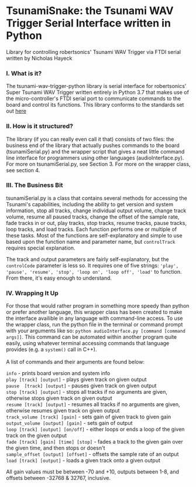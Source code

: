 # TsunamiSnake: the Tsunami WAV Trigger Serial Interface written in Python

Library for controlling robertsonics' Tsunami WAV Trigger via FTDI serial
written by Nicholas Hayeck

### I. What is it?
The tsunami-wav-trigger-python library is serial interface for robertsonics' Super Tsunami WAV Trigger written entirely in Python 3.7 that makes use of the micro-controller's FTDI serial port to communicate commands to the board and control its functions. This library conforms to the standards set out [here](https://robertsonics.com/tsunami-user-guide/#serial-control)

### II. How is it structured?

The library (if you can really even call it that) consists of two files: the business end of the library that actually pushes commands to the board (tsunamiSerial.py) and the wrapper script that gives a neat little command line interface for programmers using other languages (audioInterface.py). For more on tsunamiSerial.py, see Section 3. For more on the wrapper class, see section 4.

### III. The Business Bit

tsunamiSerial.py is a class that contains several methods for accessing the Tsunami's capabilities, including the ability to get version and system information, stop all tracks, change individual output volume, change track volume, resume all paused tracks, change the offset of the sample rate, fade tracks in or out, play tracks, stop tracks, resume tracks, pause tracks, loop tracks, and load tracks. Each function performs one or multiple of these tasks. Most of the functions are self-explanatory and simple to use based upon the function name and parameter name, but `controlTrack` requires special explanation.

The track and output parameters are fairly self-explanatory, but the `controlCode` parameter is less so. It requires one of five strings: `'play', 'pause', 'resume', 'stop', 'loop on', 'loop off', 'load'` to function. From there, it's easy enough to understand.

### IV. Wrapping It Up

For those that would rather program in something more speedy than python or prefer another language, this wrapper class has been created to make the interface availible in any language with command-line access. To use the wrapper class, run the python file in the terminal or command prompt with your arguments like so: `python audioInterface.py [command [command args]]`. This command can be automated within another program quite easily, using whatever terminal accessing commands that language provides (e.g. a `system()` call in C++).<br><br> A list of commands and their arguments are found below:

 `info` - prints board version and system info<br>
 `play [track] [output]` - plays given track on given output <br>
 `pause  [track] [output]` - pauses given track on given output<br>
 `stop [track] [output]` - stops all tracks if no arguments are given, otherwise stops given track on given output <br>
 `resume [track] [output]` - resumes all tracks if no arguments are given, otherwise resumes given track on given output<br>
 `track_volume [track] [gain]` - sets gain of given track to given gain<br>
 `output_volume [output] [gain]` - sets gain of output <br>
 `loop [track] [output] [on/off]` - either loops or ends a loop of the given track on the given output<br>
 `fade [track] [gain] [time] [stop]` - fades a track to the given gain over the given time, and then stops or doesn't<br>
 `sample_offset [output] [offset]` - offsets the sample rate of an output<br>
 `load [track] [output]` - loads a given track onto a given output<br>
 
 All gain values must be between -70 and +10, outputs between 1-8, and offsets between -32768 & 32767, inclusive.

